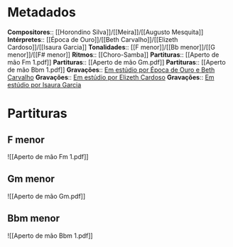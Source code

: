 # Metadados

**Compositores**:: [[Horondino Silva]]/[[Meira]]/[[Augusto Mesquita]]
**Intérpretes**:: [[Época de Ouro]]/[[Beth Carvalho]]/[[Elizeth Cardoso]]/[[Isaura Garcia]]
**Tonalidades**:: [[F menor]]/[[Bb menor]]/[[G menor]]/[[F# menor]]
**Ritmos**:: [[Choro-Samba]]
**Partituras**:: [[Aperto de mão Fm 1.pdf]]
**Partituras**:: [[Aperto de mão Gm.pdf]]
**Partituras**:: [[Aperto de mão Bbm 1.pdf]]
**Gravações**:: [Em estúdio por Época de Ouro e Beth Carvalho](https://www.youtube.com/watch?v=sjKyNeA6A-Q&ab_channel=ChoroePoesia)
**Gravações**:: [Em estúdio por Elizeth Cardoso](https://www.youtube.com/watch?v=7F2kAxqUdw4&ab_channel=Ant%C3%B4nioBocai%C3%BAva)
**Gravações**:: [Em estúdio por Isaura Garcia](https://www.youtube.com/watch?v=RvOmQv78cNg&ab_channel=IsauraGarcia-Topic)


# Partituras
## F menor
![[Aperto de mão Fm 1.pdf]]

## Gm menor
![[Aperto de mão Gm.pdf]]

## Bbm menor
![[Aperto de mão Bbm 1.pdf]]